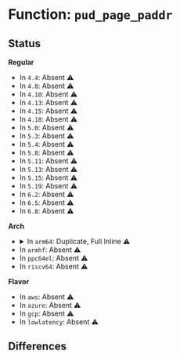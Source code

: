 # Function: <code>pud_page_paddr</code>

## Status
<b>Regular</b>
<ul>
<li>
In <code>4.4</code>: Absent ⚠️
</li>
<li>
In <code>4.8</code>: Absent ⚠️
</li>
<li>
In <code>4.10</code>: Absent ⚠️
</li>
<li>
In <code>4.13</code>: Absent ⚠️
</li>
<li>
In <code>4.15</code>: Absent ⚠️
</li>
<li>
In <code>4.18</code>: Absent ⚠️
</li>
<li>
In <code>5.0</code>: Absent ⚠️
</li>
<li>
In <code>5.3</code>: Absent ⚠️
</li>
<li>
In <code>5.4</code>: Absent ⚠️
</li>
<li>
In <code>5.8</code>: Absent ⚠️
</li>
<li>
In <code>5.11</code>: Absent ⚠️
</li>
<li>
In <code>5.13</code>: Absent ⚠️
</li>
<li>
In <code>5.15</code>: Absent ⚠️
</li>
<li>
In <code>5.19</code>: Absent ⚠️
</li>
<li>
In <code>6.2</code>: Absent ⚠️
</li>
<li>
In <code>6.5</code>: Absent ⚠️
</li>
<li>
In <code>6.8</code>: Absent ⚠️
</li>
</ul>
<b>Arch</b>
<ul>
<li>
<details>
<summary>In <code>arm64</code>: Duplicate, Full Inline ⚠️</summary>

**Collision:** Static Duplication

**Inline:** Full

**Transformation:** False

**Instances:**

```
In arch/arm64/mm/fault.c (ffff8000100ad4bc)
Location: arch/arm64/include/asm/pgtable.h:552
Inline: True
Inline callers:
  - arch/arm64/mm/fault.c:show_pte
```
```
In arch/arm64/mm/mmu.c (ffff8000100af4e0)
Location: arch/arm64/include/asm/pgtable.h:552
Inline: True
Inline callers:
  - arch/arm64/mm/mmu.c:pud_free_pmd_page
  - arch/arm64/mm/mmu.c:vmemmap_populate
  - arch/arm64/mm/mmu.c:kern_addr_valid
  - arch/arm64/mm/mmu.c:init_pmd
  - arch/arm64/mm/mmu.c:init_pmd
```
```
In arch/arm64/mm/pageattr.c (ffff8000100b0708)
Location: arch/arm64/include/asm/pgtable.h:552
Inline: True
Inline callers:
  - arch/arm64/mm/pageattr.c:kernel_page_present
```
```
In arch/arm64/mm/hugetlbpage.c (ffff8000100b1098)
Location: arch/arm64/include/asm/pgtable.h:552
Inline: True
Inline callers:
  - arch/arm64/mm/hugetlbpage.c:huge_pte_offset
  - arch/arm64/mm/hugetlbpage.c:huge_pte_alloc
  - arch/arm64/mm/hugetlbpage.c:huge_pte_alloc
  - arch/arm64/mm/hugetlbpage.c:huge_pte_alloc
  - arch/arm64/mm/hugetlbpage.c:find_num_contig
```
```
In arch/arm64/mm/dump.c (ffff8000100b1dc0)
Location: arch/arm64/include/asm/pgtable.h:552
Inline: True
```
```
In virt/kvm/arm/mmu.c (ffff8000100cb284)
Location: arch/arm64/include/asm/pgtable.h:552
Inline: True
Inline callers:
  - virt/kvm/arm/mmu.c:user_mem_abort
  - virt/kvm/arm/mmu.c:stage2_wp_range
  - virt/kvm/arm/mmu.c:stage2_set_pte
  - virt/kvm/arm/mmu.c:stage2_get_leaf_entry
  - virt/kvm/arm/mmu.c:__create_hyp_mappings
  - virt/kvm/arm/mmu.c:__unmap_hyp_range
  - virt/kvm/arm/mmu.c:__unmap_hyp_range
  - virt/kvm/arm/mmu.c:unmap_stage2_range
  - virt/kvm/arm/mmu.c:unmap_stage2_range
```
```
In mm/gup.c (ffff8000102f1080)
Location: arch/arm64/include/asm/pgtable.h:552
Inline: True
Inline callers:
  - mm/gup.c:gup_pud_range
  - mm/gup.c:follow_pmd_mask
```
```
In mm/memory.c (ffff8000102f44d0)
Location: arch/arm64/include/asm/pgtable.h:552
Inline: True
Inline callers:
  - mm/memory.c:__follow_pte_pmd
  - mm/memory.c:__handle_mm_fault
  - mm/memory.c:apply_to_page_range
  - mm/memory.c:remap_pfn_range
  - mm/memory.c:__get_locked_pte
  - mm/memory.c:unmap_page_range
  - mm/memory.c:copy_page_range
  - mm/memory.c:copy_page_range
  - mm/memory.c:print_bad_pte
  - mm/memory.c:free_pgd_range
  - mm/memory.c:free_pgd_range
```
```
In mm/mprotect.c (ffff80001030502c)
Location: arch/arm64/include/asm/pgtable.h:552
Inline: True
Inline callers:
  - mm/mprotect.c:change_protection_range
```
```
In mm/mremap.c (ffff800010305ef0)
Location: arch/arm64/include/asm/pgtable.h:552
Inline: True
Inline callers:
  - mm/mremap.c:move_page_tables
  - mm/mremap.c:move_page_tables
```
```
In mm/page_vma_mapped.c (ffff800010307298)
Location: arch/arm64/include/asm/pgtable.h:552
Inline: True
Inline callers:
  - mm/page_vma_mapped.c:page_vma_mapped_walk
```
```
In mm/pagewalk.c (ffff8000103079a4)
Location: arch/arm64/include/asm/pgtable.h:552
Inline: True
```
```
In mm/rmap.c (ffff8000103092f4)
Location: arch/arm64/include/asm/pgtable.h:552
Inline: True
Inline callers:
  - mm/rmap.c:mm_find_pmd
```
```
In mm/vmalloc.c (ffff80001030bd1c)
Location: arch/arm64/include/asm/pgtable.h:552
Inline: True
Inline callers:
  - mm/vmalloc.c:vmalloc_to_page
```
```
In mm/swapfile.c (ffff800010326750)
Location: arch/arm64/include/asm/pgtable.h:552
Inline: True
Inline callers:
  - mm/swapfile.c:try_to_unuse
```
```
In mm/hugetlb.c (ffff8000103335d4)
Location: arch/arm64/include/asm/pgtable.h:552
Inline: True
Inline callers:
  - mm/hugetlb.c:huge_pmd_share
  - mm/hugetlb.c:huge_pmd_share
```
```
In mm/sparse-vmemmap.c (ffff800010da0e38)
Location: arch/arm64/include/asm/pgtable.h:552
Inline: True
Inline callers:
  - mm/sparse-vmemmap.c:vmemmap_pmd_populate
```
```
In mm/huge_memory.c (ffff80001035910c)
Location: arch/arm64/include/asm/pgtable.h:552
Inline: True
Inline callers:
  - mm/huge_memory.c:split_huge_pmd_address
```
```
In mm/memory-failure.c (0)
Location: arch/arm64/include/asm/pgtable.h:552
Inline: True
```
```
In mm/userfaultfd.c (ffff800010377da0)
Location: arch/arm64/include/asm/pgtable.h:552
Inline: True
Inline callers:
  - mm/userfaultfd.c:mm_alloc_pmd
```
```
In fs/userfaultfd.c (ffff8000103f9410)
Location: arch/arm64/include/asm/pgtable.h:552
Inline: True
Inline callers:
  - fs/userfaultfd.c:handle_userfault
```
```
In lib/ioremap.c (ffff800010d89660)
Location: arch/arm64/include/asm/pgtable.h:552
Inline: True
Inline callers:
  - lib/ioremap.c:ioremap_page_range
```
</details>
</li>
<li>
In <code>armhf</code>: Absent ⚠️
</li>
<li>
In <code>ppc64el</code>: Absent ⚠️
</li>
<li>
In <code>riscv64</code>: Absent ⚠️
</li>
</ul>
<b>Flavor</b>
<ul>
<li>
In <code>aws</code>: Absent ⚠️
</li>
<li>
In <code>azure</code>: Absent ⚠️
</li>
<li>
In <code>gcp</code>: Absent ⚠️
</li>
<li>
In <code>lowlatency</code>: Absent ⚠️
</li>
</ul>

## Differences
